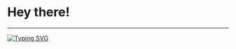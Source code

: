 # Hey there!
---

[![Typing SVG](https://readme-typing-svg.demolab.com?font=Fira+Code&pause=1000&width=435&lines=Flint+and+STEEL;Chicken+jockey;I...+am+STEVE;The+Nether;This...+is+a+crafting+table;As+a+child%2C+I+yearned+for+the+mines;Big+ol'+red+ones;They+love+crushing+loaf;Water+bucket...+release!;Ender+pearl)](https://git.io/typing-svg)
